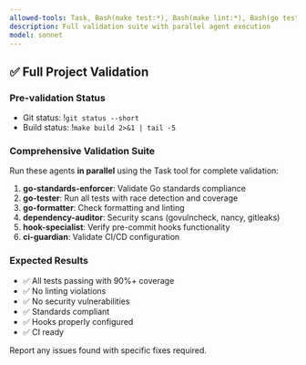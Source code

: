 ```yaml
---
allowed-tools: Task, Bash(make test:*), Bash(make lint:*), Bash(go test:*), Bash(git status:*)
description: Full validation suite with parallel agent execution
model: sonnet
---
```


## ✅ Full Project Validation

### Pre-validation Status
- Git status: !`git status --short`
- Build status: !`make build 2>&1 | tail -5`

### Comprehensive Validation Suite

Run these agents **in parallel** using the Task tool for complete validation:

1. **go-standards-enforcer**: Validate Go standards compliance
2. **go-tester**: Run all tests with race detection and coverage
3. **go-formatter**: Check formatting and linting
4. **dependency-auditor**: Security scans (govulncheck, nancy, gitleaks)
5. **hook-specialist**: Verify pre-commit hooks functionality
6. **ci-guardian**: Validate CI/CD configuration

### Expected Results
- ✅ All tests passing with 90%+ coverage
- ✅ No linting violations
- ✅ No security vulnerabilities
- ✅ Standards compliant
- ✅ Hooks properly configured
- ✅ CI ready

Report any issues found with specific fixes required.

